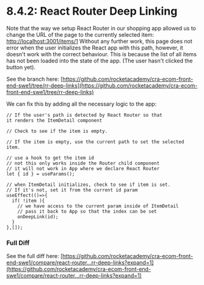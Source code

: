 # 8.4.2: React Router Deep Linking

Note that the way we setup React Router in our shopping app allowed us to change the URL of the page to the currently selected item: [http://localhost:3001/items/1](http://localhost:3001/items/1) Without any further work, this page does not error when the user initializes the React app with this path, however, it doesn't work with the correct behaviour. This is because the list of all items has not been loaded into the state of the app. \(The user hasn't clicked the button yet\).

See the branch here: [https://github.com/rocketacademy/cra-ecom-front-end-swe1/tree/rr-deep-links](https://github.com/rocketacademy/cra-ecom-front-end-swe1/tree/rr-deep-links)

We can fix this by adding all the necessary logic to the app:

```text
// If the user's path is detected by React Router so that
it renders the ItemDetail component

// Check to see if the item is empty.

// If the item is empty, use the current path to set the selected item.
```

```text
// use a hook to get the item id
// not this only works inside the Router child component
// it will not work in App where we declare React Router
let { id } = useParams();
```

```text
// when ItemDetail initializes, check to see if item is set.
// If it's not, set it from the current id param
useEffect(()=>{
  if( !item ){
    // we have access to the current param inside of ItemDetail
    // pass it back to App so that the index can be set
    onDeepLink(id);
  }
},[]);
```

### Full Diff

See the full diff here: [https://github.com/rocketacademy/cra-ecom-front-end-swe1/compare/react-router...rr-deep-links?expand=1](https://github.com/rocketacademy/cra-ecom-front-end-swe1/compare/react-router...rr-deep-links?expand=1)


